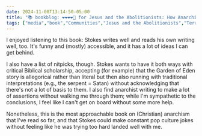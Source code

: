 ```yaml
---
date: 2024-11-08T13:14:50-05:00
title: "📚 bookblog: ❤️❤️❤️❤️🖤 for Jesus and the Abolitionists: How Anarchist Christianity Empowers the People, by Terry Stokes"
tags: ["media","book","Communities","Jesus and the Abolitionists","Terry Stokes","anarchism","Christian anarchism"]
---
```


I enjoyed listening to this book: Stokes writes well and reads his own writing well, too. It's funny and (mostly) accessible, and it has a lot of ideas I can get behind.

I also have a list of nitpicks, though. Stokes wants to have it both ways with critical Biblical scholarship, accepting (for example) that the Garden of Eden story is allegorical rather than literal but then also running with traditional interpretations (e.g., the serpent = Satan) without acknowledging that there's not a lot of basis to them. I also find anarchist writing to make a lot of assertions without walking me through them; while I'm sympathetic to the conclusions, I feel like I can't get on board without some more help.

Nonetheless, this is the most approachable book on (Christian) anarchism that I've read so far, and that Stokes could make constant pop culture jokes without feeling like he was trying too hard landed well with me.